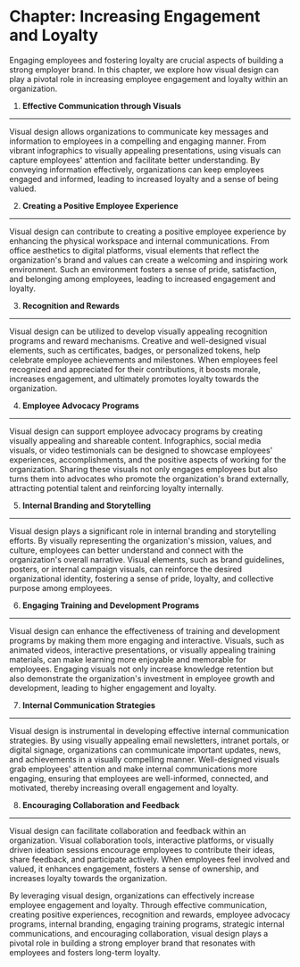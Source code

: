 Chapter: Increasing Engagement and Loyalty
==========================================

Engaging employees and fostering loyalty are crucial aspects of building a strong employer brand. In this chapter, we explore how visual design can play a pivotal role in increasing employee engagement and loyalty within an organization.

1. **Effective Communication through Visuals**
----------------------------------------------

Visual design allows organizations to communicate key messages and information to employees in a compelling and engaging manner. From vibrant infographics to visually appealing presentations, using visuals can capture employees' attention and facilitate better understanding. By conveying information effectively, organizations can keep employees engaged and informed, leading to increased loyalty and a sense of being valued.

2. **Creating a Positive Employee Experience**
----------------------------------------------

Visual design can contribute to creating a positive employee experience by enhancing the physical workspace and internal communications. From office aesthetics to digital platforms, visual elements that reflect the organization's brand and values can create a welcoming and inspiring work environment. Such an environment fosters a sense of pride, satisfaction, and belonging among employees, leading to increased engagement and loyalty.

3. **Recognition and Rewards**
------------------------------

Visual design can be utilized to develop visually appealing recognition programs and reward mechanisms. Creative and well-designed visual elements, such as certificates, badges, or personalized tokens, help celebrate employee achievements and milestones. When employees feel recognized and appreciated for their contributions, it boosts morale, increases engagement, and ultimately promotes loyalty towards the organization.

4. **Employee Advocacy Programs**
---------------------------------

Visual design can support employee advocacy programs by creating visually appealing and shareable content. Infographics, social media visuals, or video testimonials can be designed to showcase employees' experiences, accomplishments, and the positive aspects of working for the organization. Sharing these visuals not only engages employees but also turns them into advocates who promote the organization's brand externally, attracting potential talent and reinforcing loyalty internally.

5. **Internal Branding and Storytelling**
-----------------------------------------

Visual design plays a significant role in internal branding and storytelling efforts. By visually representing the organization's mission, values, and culture, employees can better understand and connect with the organization's overall narrative. Visual elements, such as brand guidelines, posters, or internal campaign visuals, can reinforce the desired organizational identity, fostering a sense of pride, loyalty, and collective purpose among employees.

6. **Engaging Training and Development Programs**
-------------------------------------------------

Visual design can enhance the effectiveness of training and development programs by making them more engaging and interactive. Visuals, such as animated videos, interactive presentations, or visually appealing training materials, can make learning more enjoyable and memorable for employees. Engaging visuals not only increase knowledge retention but also demonstrate the organization's investment in employee growth and development, leading to higher engagement and loyalty.

7. **Internal Communication Strategies**
----------------------------------------

Visual design is instrumental in developing effective internal communication strategies. By using visually appealing email newsletters, intranet portals, or digital signage, organizations can communicate important updates, news, and achievements in a visually compelling manner. Well-designed visuals grab employees' attention and make internal communications more engaging, ensuring that employees are well-informed, connected, and motivated, thereby increasing overall engagement and loyalty.

8. **Encouraging Collaboration and Feedback**
---------------------------------------------

Visual design can facilitate collaboration and feedback within an organization. Visual collaboration tools, interactive platforms, or visually driven ideation sessions encourage employees to contribute their ideas, share feedback, and participate actively. When employees feel involved and valued, it enhances engagement, fosters a sense of ownership, and increases loyalty towards the organization.

By leveraging visual design, organizations can effectively increase employee engagement and loyalty. Through effective communication, creating positive experiences, recognition and rewards, employee advocacy programs, internal branding, engaging training programs, strategic internal communications, and encouraging collaboration, visual design plays a pivotal role in building a strong employer brand that resonates with employees and fosters long-term loyalty.
